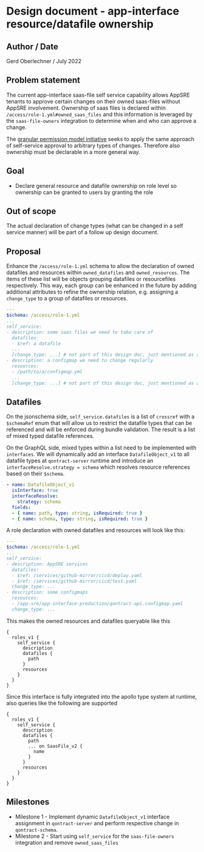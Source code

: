 # Design document - app-interface resource/datafile ownership

## Author / Date

Gerd Oberlechner / July 2022

## Problem statement

The current app-interface saas-file self service capability allows AppSRE tenants to approve certain changes on their owned saas-files without AppSRE involvement. Ownership of saas files is declared within `/access/role-1.yml#owned_saas_files` and this information is leveraged by the `saas-file-owners` integration to determine when and who can approve a change.

The [granular permission model initiative](../initiatives/fine-grained-permission-model.md) seeks to apply the same approach of self-service approval to arbitrary types of changes. Therefore also ownership must be declarable in a more general way.

## Goal

* Declare general resource and datafile ownership on role level so ownership can be granted to users by granting the role

## Out of scope

The actual declaration of change types (what can be changed in a self service manner) will be part of a follow up design document.

## Proposal

Enhance the `/access/role-1.yml` schema to allow the declaration of owned datafiles and resources within `owned_datafiles` and `owned_resources`. The items of these list will be objects grouping datafiles or resourcefiles respectively. This way, each group can be enhanced in the future by adding additional attributes to refine the ownership relation, e.g. assigning a `change_type` to a group of datafiles or resources.

```yaml
---
$schema: /access/role-1.yml
...
self_service:
- description: some saas files we need to take care of
  datafiles:
  - $ref: a datafile
  ...
  [change_type: ...] # not part of this design doc, just mentioned as a heads up
- description: a configmap we need to change regularly
  resources:
  - /path/to/a/configmap.yml
  ...
  [change_type: ...] # not part of this design doc, just mentioned as a heads up
```

## Datafiles

On the jsonschema side, `self_service.datafiles` is a list of `crossref` with a `$schemaRef` enum that will allow us to restrict the datafile types that can be referenced and will be enforced during bundle validation. The result is a list of mixed typed datafile references.

On the GraphQL side, mixed types within a list need to be implemented with `interfaces`. We will dynamically add an interface `DatafileObject_v1` to all datafile types at `qontract-server` runtime and introduce an `interfaceResolve.strategy = schema` which resolves resource references based on their `$schema`.

```yaml
- name: DatafileObject_v1
  isInterface: true
  interfaceResolve:
    strategy: schema
  fields:
  - { name: path, type: string, isRequired: true }
  - { name: schema, type: string, isRequired: true }
```

A role declaration with owned datafiles and resources will look like this:

```yaml
---
$schema: /access/role-1.yml
...
self_service:
- description: AppSRE services
  datafiles:
  - $ref: /services/github-mirror/cicd/deploy.yaml
  - $ref: /services/github-mirror/cicd/test.yaml
  change_type: ...
- description: some configmaps
  resources:
  - /app-sre/app-interface-production/qontract-api.configmap.yaml
  change_type: ...
```

This makes the owned resources and datafiles queryable like this

```
{
  roles_v1 {
    self_service {
      description
      datafiles {
        path
      }
      resources
    }
  }
}
```

Since this interface is fully integrated into the apollo type system at runtime, also queries like the following are supported

```
{
  roles_v1 {
    self_service {
      description
      datafiles {
        path
        ... on SaasFile_v2 {
          name
        }
      }
      resources
    }
  }
}
```

## Milestones

* Milestone 1 - Implement dynamic `DatafileObject_v1` interface assignment in `qontract-server` and perform respective change in `qontract-schema`.
* Milestone 2 - Start using `self_service` for the `saas-file-owners` integration and remove `owned_saas_files`
